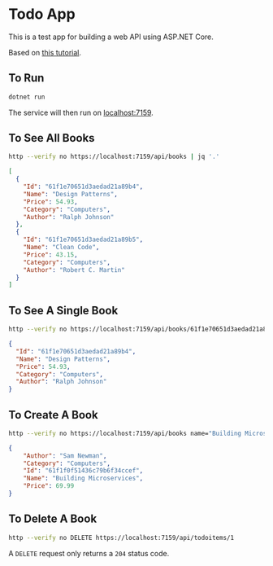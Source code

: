 # Todo App

This is a test app for building a web API using ASP.NET Core.

Based on [this tutorial](https://docs.microsoft.com/en-us/aspnet/core/tutorials/first-mongo-app?view=aspnetcore-6.0&tabs=visual-studio-code).

## To Run

```bash
dotnet run
```

The service will then run on [localhost:7159](https://localhost:7159/).

## To See All Books

```bash
http --verify no https://localhost:7159/api/books | jq '.'
```

```json
[
  {
    "Id": "61f1e70651d3aedad21a89b4",
    "Name": "Design Patterns",
    "Price": 54.93,
    "Category": "Computers",
    "Author": "Ralph Johnson"
  },
  {
    "Id": "61f1e70651d3aedad21a89b5",
    "Name": "Clean Code",
    "Price": 43.15,
    "Category": "Computers",
    "Author": "Robert C. Martin"
  }
]
```

## To See A Single Book

```bash
http --verify no https://localhost:7159/api/books/61f1e70651d3aedad21a89b4 | jq '.'
```

```json
{
  "Id": "61f1e70651d3aedad21a89b4",
  "Name": "Design Patterns",
  "Price": 54.93,
  "Category": "Computers",
  "Author": "Ralph Johnson"
}
```

## To Create A Book

```bash
http --verify no https://localhost:7159/api/books name="Building Microservices" category=Computers author="Sam Newman" Price:=69.99 | jq '.'
```

```json
{
    "Author": "Sam Newman",
    "Category": "Computers",
    "Id": "61f1f0f51436c79b6f34ccef",
    "Name": "Building Microservices",
    "Price": 69.99
}
```

## To Delete A Book

```bash
http --verify no DELETE https://localhost:7159/api/todoitems/1
```

A `DELETE` request only returns a `204` status code.
